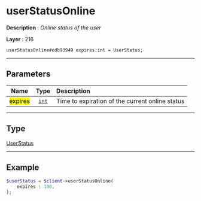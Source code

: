# userStatusOnline

**Description** : *Online status of the user*

**Layer** : 216

```tl
userStatusOnline#edb93949 expires:int = UserStatus;
```

---

## Parameters

| Name | Type | Description |
| :---: | :---: | :--- |
| <mark>expires</mark> | [`int`](type/int) | Time to expiration of the current online status |

---

## Type

[UserStatus](type/UserStatus)

---

## Example

```php
$userStatus = $client->userStatusOnline(
	expires : 100,
);
```